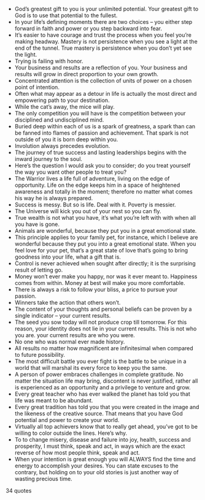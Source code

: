  - God’s greatest gift to you is your unlimited potential. Your greatest gift to God is to use that potential to the fullest.
 - In your life’s defining moments there are two choices – you either step forward in faith and power or you step backward into fear.
 - It’s easier to have courage and trust the process when you feel you’re making headway. Mastery is not persistence when you see a light at the end of the tunnel. True mastery is persistence when you don’t yet see the light.
 - Trying is failing with honor.
 - Your business and results are a reflection of you. Your business and results will grow in direct proportion to your own growth.
 - Concentrated attention is the collection of units of power on a chosen point of intention.
 - Often what may appear as a detour in life is actually the most direct and empowering path to your destination.
 - While the cat’s away, the mice will play.
 - The only competition you will have is the competition between your disciplined and undisciplined mind.
 - Buried deep within each of us is a spark of greatness, a spark than can be fanned into flames of passion and achievement. That spark is not outside of you it is born deep within you.
 - Involution always precedes evolution.
 - The journey of true success and lasting leaderships begins with the inward journey to the soul.
 - Here’s the question I would ask you to consider; do you treat yourself the way you want other people to treat you?
 - The Warrior lives a life full of adventure, living on the edge of opportunity. Life on the edge keeps him in a space of heightened awareness and totally in the moment; therefore no matter what comes his way he is always prepared.
 - Success is messy. But so is life. Deal with it. Poverty is messier.
 - The Universe will kick you out of your nest so you can fly.
 - True wealth is not what you have, it’s what you’re left with with when all you have is gone.
 - Animals are wonderful, because they put you in a great emotional state.
 - This principle applies to your family pet, for instance, which I believe are wonderful because they put you into a great emotional state. When you feel love for your pet, that’s a great state of love that’s going to bring goodness into your life, what a gift that is.
 - Control is never achieved when sought after directly; it is the surprising result of letting go.
 - Money won’t ever make you happy, nor was it ever meant to. Happiness comes from within. Money at best will make you more comfortable.
 - There is always a risk to follow your bliss, a price to pursue your passion.
 - Winners take the action that others won’t.
 - The content of your thoughts and personal beliefs can be proven by a single indicator – your current results.
 - The seed you sow today will not produce crop till tomorrow. For this reason, your identity does not lie in your current results. This is not who you are. your current results are who you were.
 - No one who was normal ever made history.
 - All results no matter how magnificent are infinitesimal when compared to future possibility.
 - The most difficult battle you ever fight is the battle to be unique in a world that will marshal its every force to keep you the same.
 - A person of power embraces challenges in complete gratitude. No matter the situation life may bring, discontent is never justified, rather all is experienced as an opportunity and a privilege to venture and grow.
 - Every great teacher who has ever walked the planet has told you that life was meant to be abundant.
 - Every great tradition has told you that you were created in the image and the likeness of the creative source. That means that you have God potential and power to create your world.
 - Virtually all top achievers know that to really get ahead, you’ve got to be willing to color outside the lines. Here’s why.
 - To to change misery, disease and failure into joy, health, success and prosperity, I must think, speak and act, in ways which are the exact reverse of how most people think, speak and act.
 - When your intention is great enough you will ALWAYS find the time and energy to accomplish your desires. You can state excuses to the contrary, but holding on to your old stories is just another way of wasting precious time.

34 quotes
